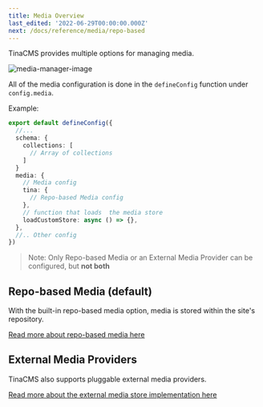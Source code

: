 ```yaml
---
title: Media Overview
last_edited: '2022-06-29T00:00:00.000Z'
next: /docs/reference/media/repo-based
---
```


TinaCMS provides multiple options for managing media.

![media-manager-image](/img/media-manager-ui.png)

All of the media configuration is done in the `defineConfig` function under `config.media`.

Example:

```ts
export default defineConfig({
  //...
  schema: {
    collections: [
      // Array of collections
    ]
  }
  media: {
    // Media config
    tina: {
      // Repo-based Media config
    },
    // function that loads  the media store
    loadCustomStore: async () => {},
  },
  //.. Other config
})
```

> Note: Only Repo-based Media or an External Media Provider can be configured, but **not both**

## Repo-based Media (default)

With the built-in repo-based media option, media is stored within the site's repository.

[Read more about repo-based media here](/docs/reference/media/repo-based)

## External Media Providers

TinaCMS also supports pluggable external media providers.

[Read more about the external media store implementation here](/docs/reference/media/external/authentication)
